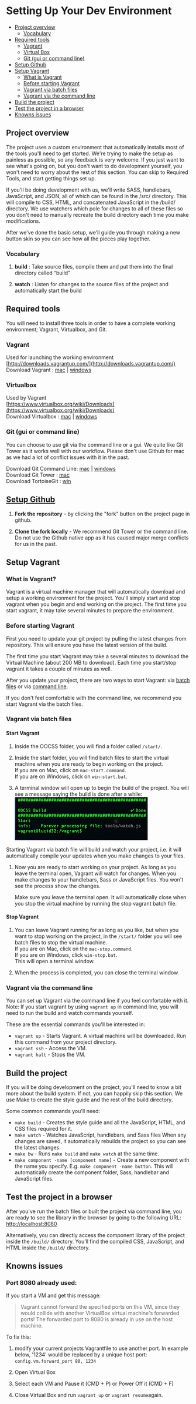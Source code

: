 # Setting Up Your Dev Environment

* [Project overview](#overview)
    * [Vocabulary](#vocab)
* [Required tools](#required-tools)
    * [Vagrant](#required-vagrant)
    * [Virtual Box](#required-virtual)
    * [Git (gui or command line)](#required-git)
* [Setup Github](#setup-github)
* [Setup Vagrant](#setup-vagrant)
    * [What is Vagrant](#what-vagrant)
    * [Before starting Vagrant](#before-vagrant)
    * [Vagrant via batch files](#vagrant-batch)
    * [Vagrant via the command line](#vagrant-command)
* [Build the project](#build)
* [Test the project in a browser](#test)
* [Knowns issues](#issues)

## <a id="overview"></a>Project overview
The project uses a custom environment that automatically installs most of the tools you'll need to get started. We're trying to make the setup as painless as possible, so any feedback is very welcome. If you just want to see what's going on, but you don't want to do development yourself, you won't need to worry about the rest of this section. You can skip to Required Tools, and start getting things set up. 

If you'll be doing development with us, we'll write SASS, handlebars, JavaScript, and JSON, all of which can be found in the /src/ directory. This will compile to CSS, HTML, and concatenated JavaScript in the /build/ directory. We use watchers which pole for changes to all of these files so you don't need to manually recreate the build directory each time you make modifications. 

After we've done the basic setup, we'll guide you through making a new button skin so you can see how all the pieces play together.

### <a id="vocab"></a>Vocabulary

1. **build** : Take source files, compile them and put them into the final directory called “build”

1. **watch** : Listen for changes to the source files of the project and automatically start the build

## <a id="required-tools"></a>Required tools

You will need to install three tools in order to have a complete working environment; Vagrant, Virtualbox, and Git.

### <a id="required-vagrant"></a>Vagrant  
Used for launching the working environment  
[http://downloads.vagrantup.com/](http://downloads.vagrantup.com/)  
Download Vagrant : [mac](http://files.vagrantup.com/packages/64e360814c3ad960d810456add977fd4c7d47ce6/Vagrant.dmg) | [windows](http://files.vagrantup.com/packages/64e360814c3ad960d810456add977fd4c7d47ce6/Vagrant.msi)

### <a id="required-virtual"></a>Virtualbox
Used by Vagrant  
[https://www.virtualbox.org/wiki/Downloads](https://www.virtualbox.org/wiki/Downloads)  
Download Virtualbox : [mac](http://download.virtualbox.org/virtualbox/4.2.10/VirtualBox-4.2.10-84104-OSX.dmg) | [windows](http://download.virtualbox.org/virtualbox/4.2.10/VirtualBox-4.2.10-84105-Win.exe)

### <a id="required-git"></a>Git (gui or command line)
You can choose to use git via the command line or a gui. We quite like Git Tower as it works well with our workflow. Please don't use Github for mac as we had a lot of conflict issues with it in the past.

Download Git Command Line: [mac](http://git-scm.com/download/mac) | [windows](http://git-scm.com/download/win)  
Download Git Tower : [mac](http://www.git-tower.com/)   
Download TortoiseGit : [win](https://code.google.com/p/tortoisegit/wiki/Download?tm=2)

## <a id="setup-github"></a>[Setup Github](https://help.github.com/articles/fork-a-repo)
1. **Fork the repository** - by clicking the "fork" button on the project page in github.

1. **Clone the fork locally** - We recommend Git Tower or the command line. Do not use the Github native app as it has caused major merge conflicts for us in the past.

## <a id="setup-vagrant"></a>Setup Vagrant

### <a id="what-vagrant"></a>What is Vagrant?
Vagrant is a virtual machine manager that will automatically download and setup a working environment for the project. You'll simply start and stop vagrant when you begin and end working on the project. The first time you start vagrant, it may take several minutes to prepare the environment.

### <a id="before-vagrant"></a>Before starting Vagrant
First you need to update your git project by pulling the latest changes from repository. This will ensure you have the latest version of the build.

The first time you start Vagrant may take a several minutes to download the Virtual Machine (about 200 MB to download). Each time you start/stop vagrant it takes a couple of minutes as well.

After you update your project, there are two ways to start Vagrant: via [batch files](#vagrant-batch) or via [command line](#vagrant-command).

If you don't feel comfortable with the command line, we recommend you start Vagrant via the batch files.

### <a id="vagrant-batch"></a>Vagrant via batch files 

#### Start Vagrant

1. Inside the OOCSS folder, you will find a folder called `/start/`.

1. Inside the start folder, you will find batch files to start the virtual machine when you are ready to begin working on the project.  
If you are on Mac, click on `mac-start.command`.  
If you are on Windows, click on `win-start.bat`.

1. A terminal window will open up to begin the build of the project. You will see a message saying the build is done after a while:  
![Terminal window message](screenshot/terminal-build.png)
  
  Starting Vagrant via batch file will build and watch your project, i.e. it will automatically compile your updates when you make changes to your files.

1. Now you are ready to start working on your project. As long as you leave the terminal open, Vagrant will watch for changes. When you make changes to your handlebars, Sass or JavaScript files. You won't see the process show the changes. 

     Make sure you leave the terminal open. It will automatically close when you stop the virtual machine by running the stop vagrant batch file.

#### Stop Vagrant
1. You can leave Vagrant running for as long as you like, but when you want to stop working on the project,  in the `/start/` folder you will see batch files to stop the virtual machine.  
If you are on Mac, click on the `mac-stop.command`.  
If you are on Windows, click `win-stop.bat`.  
This will open a terminal window. 

1. When the process is completed, you can close the terminal window.

### <a id="vagrant-command"></a>Vagrant via the command line
You can set up Vagrant via the command line if you feel comfortable with it. Note: If you start vagrant by using `vagrant up` in command line, you will need to run the build and watch commands yourself.

These are the essential commands you'll be interested in:

* `vagrant up` - Starts Vagrant. A virtual machine will be downloaded. Run this command from your project directory.
* `vagrant ssh` - Access the VM.
* `vagrant halt` - Stops the VM.

## <a id="build"></a>Build the project

If you will be doing development on the project, you'll need to know a bit more about the build system. If not, you can happily skip this section. We use Make to create the style guide and the rest of the build directory.

Some common commands you'll need:

* `make build` - Creates the style guide and all the JavaScript, HTML, and CSS files required for it.
* `make watch` -  Watches JavaScript, handlebars, and Sass files When any changes are saved, it automatically rebuilds the project so you can see the latest changes.
* `make bw` - Runs `make build` and `make watch` at the same time.
* `make component -name [component name]` - Create a new component with the name you specify. E.g. `make component -name button`. This will automatically create the component folder, Sass, handlebar and JavaScript files.

## <a id="test"></a>Test the project in a browser
After you've run the batch files or built the project via command line,  you are ready to see the library in the browser by going to the following URL: [http://localhost:8080](http://localhost:8080)

Alternatively, you can directly access the component library of the project inside the `/build/` directory. You’ll find the compiled CSS, JavaScript, and HTML inside the `/build/` directory.

## <a id="issues"></a>Knowns issues

### Port 8080 already used:
If you start a VM and get this message: 
> Vagrant cannot forward the specified ports on this VM, since they would collide with another VirtualBox virtual machine's forwarded ports! The forwarded port to 8080 is already in use on the host machine.

To fix this:

1. modify your current projects Vagrantfile to use another port. In example below, '1234' would be replaced by a unique host port:  
`config.vm.forward_port 80, 1234`

1. Open Virtual Box
1. Select each VM and Pause it (CMD + P) or Power Off it (CMD + F)
1. Close Virtual Box and run `vagrant up` or `vagrant resume`again.




















